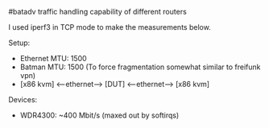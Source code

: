 #batadv traffic handling capability of different routers

I used iperf3 in TCP mode to make the measurements below.

Setup:
* Ethernet MTU: 1500
* Batman MTU: 1500 (To force fragmentation somewhat similar to freifunk vpn)
* [x86 kvm] <--ethernet--> [DUT] <--ethernet--> [x86 kvm]

Devices:
- WDR4300: ~400 Mbit/s (maxed out by softirqs)
